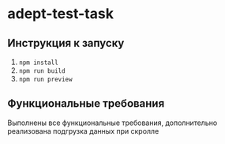 # adept-test-task

## Инструкция к запуску

1. `npm install`
2. `npm run build`
3. `npm run preview`

## Функциональные требования

Выполнены все функциональные требования, дополнительно реализована подгрузка данных при скролле
